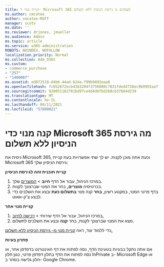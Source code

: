 ```yaml
---
title: קניית מנוי ל- Microsoft 365 לעסקים מ גירסת הניסיון ללא תשלום
ms.author: cmcatee
author: cmcatee-MSFT
manager: scotv
ms.date: ''
ms.reviewer: drjones, jmueller
ms.audience: Admin
ms.topic: article
ms.service: o365-administration
ROBOTS: NOINDEX, NOFOLLOW
localization_priority: Normal
ms.collection: Adm_O365
ms.custom:
- commerce_purchase
- "257"
- "1400007"
ms.assetid: ed072510-d4b6-44ad-b24a-f99b9892eaa8
ms.openlocfilehash: fc052672ecb4363204f3756080c7031fde44738ec9b9955aa7ffbe9b57d2603a
ms.sourcegitcommit: 920051182781bd97ce4d4d6fbd268cb37b84d239
ms.translationtype: MT
ms.contentlocale: he-IL
ms.lasthandoff: 08/11/2021
ms.locfileid: "57899021"
---
```

# <a name="buy-a-subscription-to-microsoft-365-from-your-free-trial"></a>קנה מנוי כדי Microsoft 365 מה גירסת הניסיון ללא תשלום

ניסית את Microsoft 365, וכעת אתה מוכן לקנות. יש לך שתי אפשרויות בעת קניית Microsoft 365 גירסת הניסיון שלך:
  
 **קניית תוכנית זהה לגירסת הניסיון**
  
1. במרכז הניהול, עבור אל הדף **חיוב** \> [המוצרים](https://go.microsoft.com/fwlink/p/?linkid=842054) שלך.
2. בכרטיסיה **מוצרים,** בחר את המנוי שברצונך לקנות.
3. בדף פרטי המנוי, במקטע רשיון, **בחר** קנה מנוי **בתשלום כעת** ובצע את השלבים כדי לבצע צ'ק-אאוט.
 
**קניית מנוי אחר**
  
1. במרכז הניהול, עבור אל  הדף שירותי \> [רכישה לחיוב.](https://go.microsoft.com/fwlink/p/?linkid=868433)
2. מצא את המנוי שברצונך לקנות, בחר **קנה** ובצע את השלבים לתשלום.

כדי ללמוד עוד, ראה [קניית מנוי מ- גירסת הניסיון ללא תשלום.](https://docs.microsoft.com/microsoft-365/commerce/try-or-buy-microsoft-365#buy-a-subscription-from-your-free-trial)

**פתרון בעיות**

אם אתה נתקל בבעיות בטעינת הדף, נסה לפתוח את דף האינטרנט בדפדפן אחר, או נסה לפתוח את הדף בחלון דפדפן פרטי, כגון חלון InPrivate ב- Microsoft Edge או חלון גלישה בסתר ב- Google Chrome.